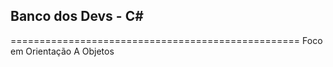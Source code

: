 ## Banco dos Devs - C#

==================================================
Foco em Orientação A Objetos
